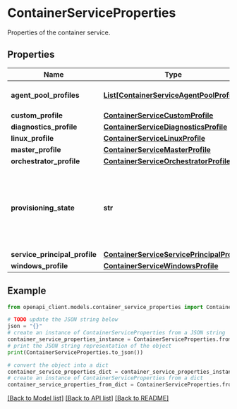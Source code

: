 # ContainerServiceProperties

Properties of the container service.

## Properties

Name | Type | Description | Notes
------------ | ------------- | ------------- | -------------
**agent_pool_profiles** | [**List[ContainerServiceAgentPoolProfile]**](ContainerServiceAgentPoolProfile.md) | Properties of the agent pool. | 
**custom_profile** | [**ContainerServiceCustomProfile**](ContainerServiceCustomProfile.md) |  | [optional] 
**diagnostics_profile** | [**ContainerServiceDiagnosticsProfile**](ContainerServiceDiagnosticsProfile.md) |  | [optional] 
**linux_profile** | [**ContainerServiceLinuxProfile**](ContainerServiceLinuxProfile.md) |  | 
**master_profile** | [**ContainerServiceMasterProfile**](ContainerServiceMasterProfile.md) |  | 
**orchestrator_profile** | [**ContainerServiceOrchestratorProfile**](ContainerServiceOrchestratorProfile.md) |  | [optional] 
**provisioning_state** | **str** | the current deployment or provisioning state, which only appears in the response. | [optional] [readonly] 
**service_principal_profile** | [**ContainerServiceServicePrincipalProfile**](ContainerServiceServicePrincipalProfile.md) |  | [optional] 
**windows_profile** | [**ContainerServiceWindowsProfile**](ContainerServiceWindowsProfile.md) |  | [optional] 

## Example

```python
from openapi_client.models.container_service_properties import ContainerServiceProperties

# TODO update the JSON string below
json = "{}"
# create an instance of ContainerServiceProperties from a JSON string
container_service_properties_instance = ContainerServiceProperties.from_json(json)
# print the JSON string representation of the object
print(ContainerServiceProperties.to_json())

# convert the object into a dict
container_service_properties_dict = container_service_properties_instance.to_dict()
# create an instance of ContainerServiceProperties from a dict
container_service_properties_from_dict = ContainerServiceProperties.from_dict(container_service_properties_dict)
```
[[Back to Model list]](../README.md#documentation-for-models) [[Back to API list]](../README.md#documentation-for-api-endpoints) [[Back to README]](../README.md)


